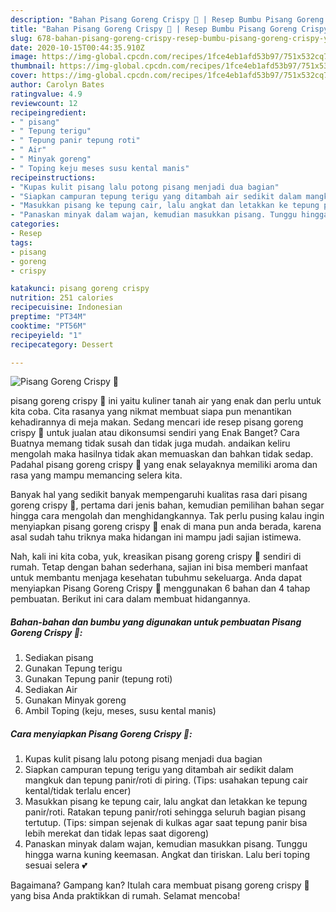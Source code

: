 ```yaml
---
description: "Bahan Pisang Goreng Crispy 🍌 | Resep Bumbu Pisang Goreng Crispy 🍌 Yang Mudah Dan Praktis"
title: "Bahan Pisang Goreng Crispy 🍌 | Resep Bumbu Pisang Goreng Crispy 🍌 Yang Mudah Dan Praktis"
slug: 678-bahan-pisang-goreng-crispy-resep-bumbu-pisang-goreng-crispy-yang-mudah-dan-praktis
date: 2020-10-15T00:44:35.910Z
image: https://img-global.cpcdn.com/recipes/1fce4eb1afd53b97/751x532cq70/pisang-goreng-crispy-🍌-foto-resep-utama.jpg
thumbnail: https://img-global.cpcdn.com/recipes/1fce4eb1afd53b97/751x532cq70/pisang-goreng-crispy-🍌-foto-resep-utama.jpg
cover: https://img-global.cpcdn.com/recipes/1fce4eb1afd53b97/751x532cq70/pisang-goreng-crispy-🍌-foto-resep-utama.jpg
author: Carolyn Bates
ratingvalue: 4.9
reviewcount: 12
recipeingredient:
- " pisang"
- " Tepung terigu"
- " Tepung panir tepung roti"
- " Air"
- " Minyak goreng"
- " Toping keju meses susu kental manis"
recipeinstructions:
- "Kupas kulit pisang lalu potong pisang menjadi dua bagian"
- "Siapkan campuran tepung terigu yang ditambah air sedikit dalam mangkuk dan tepung panir/roti di piring. (Tips: usahakan tepung cair kental/tidak terlalu encer)"
- "Masukkan pisang ke tepung cair, lalu angkat dan letakkan ke tepung panir/roti. Ratakan tepung panir/roti sehingga seluruh bagian pisang tertutup. (Tips: simpan sejenak di kulkas agar saat tepung panir bisa lebih merekat dan tidak lepas saat digoreng)"
- "Panaskan minyak dalam wajan, kemudian masukkan pisang. Tunggu hingga warna kuning keemasan. Angkat dan tiriskan. Lalu beri toping sesuai selera 💕"
categories:
- Resep
tags:
- pisang
- goreng
- crispy

katakunci: pisang goreng crispy 
nutrition: 251 calories
recipecuisine: Indonesian
preptime: "PT34M"
cooktime: "PT56M"
recipeyield: "1"
recipecategory: Dessert

---
```



![Pisang Goreng Crispy 🍌](https://img-global.cpcdn.com/recipes/1fce4eb1afd53b97/751x532cq70/pisang-goreng-crispy-🍌-foto-resep-utama.jpg)


pisang goreng crispy 🍌 ini yaitu kuliner tanah air yang enak dan perlu untuk kita coba. Cita rasanya yang nikmat membuat siapa pun menantikan kehadirannya di meja makan.
Sedang mencari ide resep pisang goreng crispy 🍌 untuk jualan atau dikonsumsi sendiri yang Enak Banget? Cara Buatnya memang tidak susah dan tidak juga mudah. andaikan keliru mengolah maka hasilnya tidak akan memuaskan dan bahkan tidak sedap. Padahal pisang goreng crispy 🍌 yang enak selayaknya memiliki aroma dan rasa yang mampu memancing selera kita.



Banyak hal yang sedikit banyak mempengaruhi kualitas rasa dari pisang goreng crispy 🍌, pertama dari jenis bahan, kemudian pemilihan bahan segar hingga cara mengolah dan menghidangkannya. Tak perlu pusing kalau ingin menyiapkan pisang goreng crispy 🍌 enak di mana pun anda berada, karena asal sudah tahu triknya maka hidangan ini mampu jadi sajian istimewa.


Nah, kali ini kita coba, yuk, kreasikan pisang goreng crispy 🍌 sendiri di rumah. Tetap dengan bahan sederhana, sajian ini bisa memberi manfaat untuk membantu menjaga kesehatan tubuhmu sekeluarga. Anda dapat menyiapkan Pisang Goreng Crispy 🍌 menggunakan 6 bahan dan 4 tahap pembuatan. Berikut ini cara dalam membuat hidangannya.

<!--inarticleads1-->

##### Bahan-bahan dan bumbu yang digunakan untuk pembuatan Pisang Goreng Crispy 🍌:

1. Sediakan  pisang
1. Gunakan  Tepung terigu
1. Gunakan  Tepung panir (tepung roti)
1. Sediakan  Air
1. Gunakan  Minyak goreng
1. Ambil  Toping (keju, meses, susu kental manis)




<!--inarticleads2-->

##### Cara menyiapkan Pisang Goreng Crispy 🍌:

1. Kupas kulit pisang lalu potong pisang menjadi dua bagian
1. Siapkan campuran tepung terigu yang ditambah air sedikit dalam mangkuk dan tepung panir/roti di piring. (Tips: usahakan tepung cair kental/tidak terlalu encer)
1. Masukkan pisang ke tepung cair, lalu angkat dan letakkan ke tepung panir/roti. Ratakan tepung panir/roti sehingga seluruh bagian pisang tertutup. (Tips: simpan sejenak di kulkas agar saat tepung panir bisa lebih merekat dan tidak lepas saat digoreng)
1. Panaskan minyak dalam wajan, kemudian masukkan pisang. Tunggu hingga warna kuning keemasan. Angkat dan tiriskan. Lalu beri toping sesuai selera 💕




Bagaimana? Gampang kan? Itulah cara membuat pisang goreng crispy 🍌 yang bisa Anda praktikkan di rumah. Selamat mencoba!
